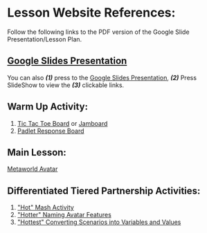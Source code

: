# Lesson Website References: 
Follow the following links to the PDF version of the Google Slide Presentation/Lesson Plan. 

## [Google Slides Presentation](https://docs.google.com/presentation/d/12_Owxxm1XFR9uPe75qpIAwIjL-PbeTbcJu4_GqA7u4U/edit?usp=sharing)

You can also **_(1)_** press to the [Google Slides Presentation](https://docs.google.com/presentation/d/12_Owxxm1XFR9uPe75qpIAwIjL-PbeTbcJu4_GqA7u4U/edit?usp=sharing), **_(2)_** Press SlideShow to view the **_(3)_** clickable links. 

## **Warm Up Activity:** 
1. [Tic Tac Toe Board](https://editor.p5js.org/cs4all/sketches/Bk3TOJzlE) or [Jamboard](https://jamboard.google.com/d/1yVV9ApFn8CqR8OX-tDNyQ3ghFcitmKIoPWZxccVhyAM/edit?usp=sharing)
3. [Padlet Response Board](https://padlet.com/mbest41/b3mohsqeo1vf5xvm)
                  
                  
## **Main Lesson:** 
[Metaworld Avatar](https://www.gaiaonline.com/quickreg/?v=c&&redirect=https%3A%2F%2Fwww.gaiaonline.com%2Favatar%2F)



## **Differentiated Tiered Partnership Activities:** 
1. ["Hot" Mash Activity](https://kami.app/r9p-aJR-2CE-gsi)
2. ["Hotter" Naming Avatar Features](https://docs.google.com/presentation/d/1AQ6RYwmNy5rrJUdrBJP5abcqRmjOSMTisui5xYOa8Ww/edit?usp=sharing)                             
3. ["Hottest" Converting Scenarios into Variables and Values](https://docs.google.com/document/d/1KiJT2ExAjUw42K5EsqxQT1y_8mrCvYVRd6NmxJWo_qw/edit?usp=sharing)
